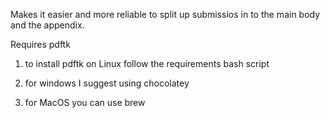Makes it easier and more reliable to split up submissios in to the main body and the appendix.

Requires pdftk
  1. to install pdftk on Linux follow the requirements bash script
  
  2. for windows I suggest using chocolatey
  
  3. for MacOS you can use brew

